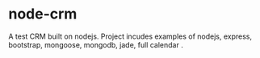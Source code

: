 node-crm
========

A test CRM built on nodejs. Project incudes examples of nodejs, express, bootstrap, mongoose, mongodb, jade, full calendar . 
